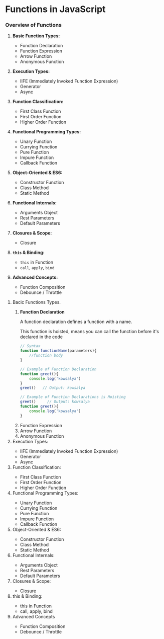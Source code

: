 # Functions in JavaScript

### Overview of Functions

1. **Basic Function Types:**
    - Function Declaration
    - Function Expression
    - Arrow Function
    - Anonymous Function

2. **Execution Types:**
    - IIFE (Immediately Invoked Function Expression)
    - Generator
    - Async

3. **Function Classification:**
    - First Class Function
    - First Order Function
    - Higher Order Function

4. **Functional Programming Types:**
    - Unary Function
    - Currying Function
    - Pure Function
    - Impure Function
    - Callback Function

5. **Object-Oriented & ES6:**
    - Constructor Function
    - Class Method
    - Static Method

6. **Functional Internals:**
    - Arguments Object
    - Rest Parameters
    - Default Parameters

7. **Closures & Scope:**
    - Closure

8. **`this` & Binding:**
    - `this` in Function
    - `call`, `apply`, `bind`

9. **Advanced Concepts:**
    - Function Composition
    - Debounce / Throttle


<ol>
<li>Bacic Functions Types.</li>
<ol>
<li><b>Function Declaration</b></li>

<p>A function declaration defines a function with a name.</p>
<p>This function is hoisted, means you can call the function before it's declared in the code</p>

```js 
// Syntax
function functionName(parameters){
    //function body
}
```

```js
// Example of Function Declaration
function greet(){
    console.log('kowsalya')
}
greet()   // Output: kowsalya
```

```js
// Example of Function Declarations is Hoisting
greet()     // Output: kowsalya
function greet(){
    console.log('kowsalya')
}
```

<li>Function Expression</li>
<li>Arrow Function</li>
<li>Anonymous Function</li>
</ol>
<li>Execution Types:</li>
<ul>
<li>IIFE (Immediately Invoked Function Expression)</li>
<li>Generator</li>
<li>Async</li>
</ul>
<li>Function Classification:</li>
<ul>
<li>First Class Function</li>
<li>First Order Function</li>
<li>Higher Order Function</li>
</ul>
<li>Functional Programming Types:</li>
<ul>
<li>Unary Function</li>
<li>Currying Function</li>
<li>Pure Function</li>
<li>Impure Function</li>
<li>Callback Function</li>
</ul>
<li>Object-Oriented & ES6:</li>
<ul>
<li>Constructor Function</li>
<li>Class Method</li>
<li>Static Method</li>
</ul>
<li>Functional Internals:</li>
<ul>
<li>Arguments Object</li>
<li>Rest Parameters</li>
<li>Default Parameters</li>
</ul>
<li>Closures & Scope:</li>
<ul>
<li>Closure</li>
</ul>
<li>this & Binding:</li>
<ul>
<li>this in Function</li>
<li>call, apply, bind</li>
</ul>
<li>Advanced Concepts</li>
<ul>
<li>Function Composition</li>
<li>Debounce / Throttle</li>
</ul>
</ol>
